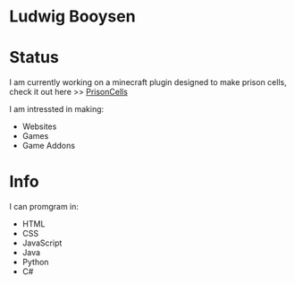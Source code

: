 
<h1>Ludwig Booysen</h1>

<h1>Status</h1>
<p>I am currently working on a minecraft plugin designed to make prison cells, check it out here >> <a href="https://github.com/LudwigBooysen/PrisonCells">PrisonCells</a></p>

<p>I am intressted in making:</p>
<ul>
  <li>Websites</li>
  <li>Games</li>
  <li>Game Addons</li>
</ul>

<h1>Info</h1>
<p>I can promgram in:</p>
<ul>
  <li>HTML</li>
  <li>CSS</li>
  <li>JavaScript</li>
  <li>Java</li>
  <li>Python</li>
  <li>C#</li>
</ul>
